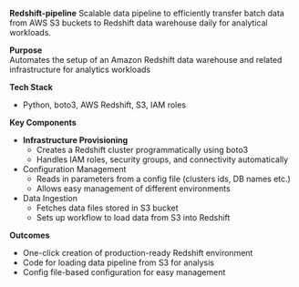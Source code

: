 **Redshift-pipeline** 
Scalable data pipeline to efficiently transfer batch data from AWS S3 buckets to Redshift data warehouse daily for analytical workloads.

**Purpose** <br>
Automates the setup of an Amazon Redshift data warehouse and related infrastructure for analytics workloads

**Tech Stack**
* Python, boto3, AWS Redshift, S3, IAM roles

**Key Components** <br>
* **Infrastructure Provisioning**
  * Creates a Redshift cluster programmatically using boto3
  * Handles IAM roles, security groups, and connectivity automatically
* Configuration Management
  * Reads in parameters from a config file (clusters ids, DB names etc.)
  * Allows easy management of different environments
* Data Ingestion
  * Fetches data files stored in S3 bucket
  * Sets up workflow to load data from S3 into Redshift

**Outcomes**
* One-click creation of production-ready Redshift environment
* Code for loading data pipeline from S3 for analysis
* Config file-based configuration for easy management



